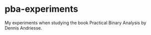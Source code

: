 # pba-experiments
My experiments when studying the book Practical Binary Analysis by Dennis Andriesse.
